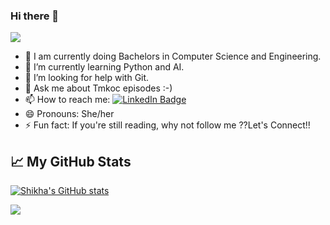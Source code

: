 ### Hi there 👋
![](https://shikha.com/ghpvc/?username=Shikha785&color=green)
 
- 🔭 I am currently doing Bachelors in Computer Science and Engineering.
- 🌱 I’m currently learning Python and AI.
- 🤔 I’m looking for help with Git.  
- 💬 Ask me about Tmkoc episodes :-)
- 📫 How to reach me: [![LinkedIn Badge](https://img.shields.io/badge/LinkedIn-Profile-informational?style=flat&logo=linkedin&logoColor=white&color=0D76A8)](https://www.linkedin.com/in/shikha-srivastava-7b5b401b9/)
- 😄 Pronouns: She/her
- ⚡ Fun fact: If you're still reading, why not follow me ??Let's Connect!!


## &#x1f4c8; My GitHub Stats
[![Shikha's GitHub stats](https://github-readme-stats.vercel.app/api?username=Shikha785&theme=gotham)](https://github.com/anuraghazra/github-readme-stats)

![](https://komarev.com/ghpvc/?username=Shikha785&color=red)



